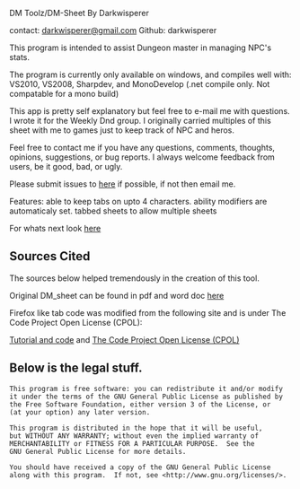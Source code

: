 DM Toolz/DM-Sheet 
By Darkwisperer

contact:
darkwisperer@gmail.com 
Github: darkwisperer

This program is intended to assist Dungeon master in managing NPC's stats.

The program is currently only available on windows, and compiles well with:
VS2010,
VS2008,
Sharpdev,
 and MonoDevelop (.net compile only. Not compatable for a mono build)


This app is pretty self explanatory but feel free to e-mail me with questions. 
I wrote it for the Weekly Dnd group. I originally carried multiples of this sheet with me to games just to keep track of NPC and heros.

Feel free to contact me if you have any questions, comments, thoughts, opinions, suggestions, or bug reports.  I always welcome feedback from users, be it good, bad, or ugly.

Please submit issues to [here](https://github.com/darkwisperer/Dungeon-Master-Sheet)  if possible, if not then email me.

Features:
  able to keep tabs on upto 4 characters.
  ability modifiers are automaticaly set.
  tabbed sheets to allow multiple sheets

For whats next look [here](https://github.com/darkwisperer/Dungeon-Master-Sheet/issues?state=open)

Sources Cited
------------------------------------------------------------------------------------------------------------------------
The sources below helped tremendously in the creation of this tool.

Original DM_sheet can be found in pdf and word doc [here](http://www.militaryfocus.com/dnd/index.htm)

Firefox like tab code was modified from the following site and is under The Code Project Open License (CPOL):

[Tutorial and code](http://www.codeproject.com/Articles/20050/FireFox-like-Tab-Control) and
[The Code Project Open License (CPOL)](http://www.codeproject.com/info/cpol10.aspx)


Below is the legal stuff.
-----------------------------------------------------------------------------------------------------------------------------------------------
    This program is free software: you can redistribute it and/or modify
    it under the terms of the GNU General Public License as published by
    the Free Software Foundation, either version 3 of the License, or
    (at your option) any later version.

    This program is distributed in the hope that it will be useful,
    but WITHOUT ANY WARRANTY; without even the implied warranty of
    MERCHANTABILITY or FITNESS FOR A PARTICULAR PURPOSE.  See the
    GNU General Public License for more details.

    You should have received a copy of the GNU General Public License
    along with this program.  If not, see <http://www.gnu.org/licenses/>.